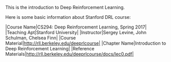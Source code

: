 This is the introduction to Deep Reinforcement Learning.

Here is some basic information about Stanford DRL course:

|Course Name|CS294: Deep Reinforcement Learning, Spring 2017|
|Teaching Apt|Stanford University|
|Instructor|Sergey Levine, John Schulman, Chelsea Finn|
|Course Material|http://rll.berkeley.edu/deeprlcourse|
|Chapter Name|Introduction to Deep Reinforcement Learning|
|Reference Materials|http://rll.berkeley.edu/deeprlcourse/docs/lec0.pdf|








